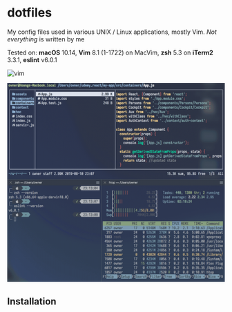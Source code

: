 # dotfiles
My config files used in various UNIX / Linux applications, mostly Vim. *Not everything* is written by me

Tested on: **macOS** 10.14, **Vim** 8.1 (1-1722) on MacVim, **zsh** 5.3 on **iTerm2** 3.3.1, **eslint** v6.0.1

![vim](previews/preview_vim.gif)

![iterm2](previews/preview_iterm2.gif)

## Installation

